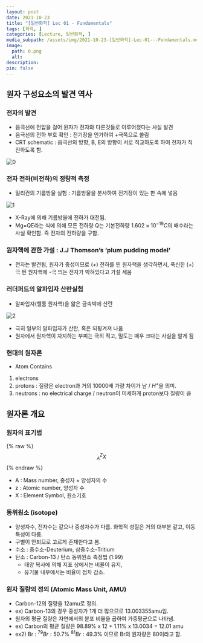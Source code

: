 ```yaml
---
layout: post
date: 2021-10-23
title: "[일반화학] Lec 01 - Fundamentals"
tags: [화학, ]
categories: [Lecture, 일반화학, ]
media_subpath: /assets/img/2021-10-23-[일반화학]-Lec-01---Fundamentals.md
image:
  path: 0.png
  alt:  
description:  
pin: false
---
```



## 원자 구성요소의 발견 역사


### 전자의 발견

- 음극선에 전압을 걸어 원자가 전자와 다른것들로 이루어졌다는 사실 발견
- 음극선의 전하 부호 확인 : 전기장을 인가하여 +극쪽으로 쏠림
- CRT schematic : 음극선의 방향, B, E의 방향이 서로 직교하도록 하여 전자가 직진하도록 함.

![0](/0.png)


### 전자 전하(비전하)의 정량적 측정

- 밀리컨의 기름방울 실험 : 기름방울을 분사하여 전기장이 있는 판 속에 넣음

![1](/1.png)

- X-Ray에 의해 기름방울에 전하가 대전됨.
- Mg=QE라는 식에 의해 모든 전하량 Q는 기본전하량 $1.602 × 10^{-19}C$의 배수라는 사실 확인함. 즉 전자의 전하량을 구함.

### 원자핵에 관한 가설 : J.J Thomson’s ‘plum pudding model’

- 전자는 발견됨, 원자가 중성이므로 (+) 전하를 띈 원자핵을 생각하면서, 푹신한 (+)극 띈 원자핵에 -극 띄는 전자가 박혀있다고 가설 세움

### 러더퍼드의 알파입자 산란실험

- 알파입자(헬륨 원자핵)을 얇은 금속박에 산란

![2](/2.png)

- 극히 일부의 알파입자가 산란, 혹은 되튕겨져 나옴
- 원자에서 원자핵이 차지하는 부피는 극히 적고, 밀도는 매우 크다는 사실을 알게 됨

### 현대의 원자론

- Atom Contains
1. electrons
2. protons : 질량은 electron과 거의 10000배 가량 차이가 남 / $H^+$을 의미.
3. neutrons : no electrical charge / neutron이 미세하게 proton보다 질량이 큼

## 원자론 개요


### 원자의 표기법


{% raw %}
$$
{}^Z _AX
$$
{% endraw %}

- A : Mass number, 중성자 + 양성자의 수
- z : Atomic number, 양성자 수
- X : Element Symbol, 원소기호

### 동위원소 (isotope)

- 양성자수, 전자수는 같으나 중성자수가 다름. 화학적 성질은 거의 대부분 같고, 이동특성이 다름.
- 구별이 안되므로 고르게 존재한다고 봄.
- 수소 : 중수소-Deuterium, 삼중수소-Tritium
- 탄소 : Carbon-13 / 탄소 동위원소 측정법 (1:99)
	- 태양 복사에 의해 지표 상에서는 비율이 유지,
	- 유기물 내부에서는 비율이 점차 감소.

### 원자 질량의 정의 (Atomic Mass Unit, AMU)

- Carbon-12의 질량을 12amu로 정의.
- ex) Carbon-13의 경우 중성자가 1개 더 많으므로 13.003355amu임.
- 원자의 평균 질량은 자연에서의 분포 비율을 곱하여 가중평균으로 나타냄.
- ex) Carbon의 평균 질량은 98.89% x 12 + 1.11% x 13.0034 = 12.01 amu
- ex2) Br : $^{79}Br : 50.7\%  \ ^{81}Br : 49.3\%$ 이므로 Br의 원자량은 80이라고 함.
